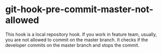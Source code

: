 # git-hook-pre-commit-master-not-allowed
This hook is a local repository hook. If you work in feature team, usually, you are not allowed to commit on the master branch. It checks if the developer commits on the master branch and stops the commit.
